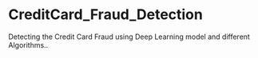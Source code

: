 # CreditCard_Fraud_Detection
Detecting the Credit Card Fraud using Deep Learning model and different Algorithms..

